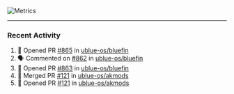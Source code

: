 ![Metrics](https://metrics.lecoq.io/KyleGospo?template=classic&base=header%2C%20activity%2C%20community%2C%20repositories%2C%20metadata&base.indepth=false&base.hireable=false&base.skip=false&config.timezone=America%2FLos_Angeles)

---
### Recent Activity
<!--START_SECTION:activity-->
1. 💪 Opened PR [#865](https://github.com/ublue-os/bluefin/pull/865) in [ublue-os/bluefin](https://github.com/ublue-os/bluefin)
2. 🗣 Commented on [#862](https://github.com/ublue-os/bluefin/issues/862#issuecomment-1918134045) in [ublue-os/bluefin](https://github.com/ublue-os/bluefin)
3. 💪 Opened PR [#863](https://github.com/ublue-os/bluefin/pull/863) in [ublue-os/bluefin](https://github.com/ublue-os/bluefin)
4. 🎉 Merged PR [#121](https://github.com/ublue-os/akmods/pull/121) in [ublue-os/akmods](https://github.com/ublue-os/akmods)
5. 💪 Opened PR [#121](https://github.com/ublue-os/akmods/pull/121) in [ublue-os/akmods](https://github.com/ublue-os/akmods)
<!--END_SECTION:activity-->

